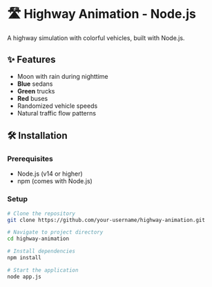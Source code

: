 # 🛣️ Highway Animation - Node.js

A highway simulation with colorful vehicles, built with Node.js.

## ✨ Features
- Moon with rain during nighttime
- **Blue** sedans
- **Green** trucks
- **Red** buses
- Randomized vehicle speeds
- Natural traffic flow patterns

## 🛠️ Installation

### Prerequisites
- Node.js (v14 or higher)
- npm (comes with Node.js)

### Setup
```bash
# Clone the repository
git clone https://github.com/your-username/highway-animation.git

# Navigate to project directory
cd highway-animation

# Install dependencies
npm install

# Start the application
node app.js
